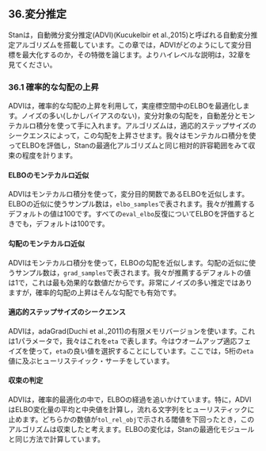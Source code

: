 ## 36.変分推定

Stanは，自動微分変分推定(ADVI)(Kucukelbir et al.,2015)と呼ばれる自動変分推定アルゴリズムを搭載しています。この章では，ADVIがどのようにして変分目標を最大化するのか，その特徴を論じます。よりハイレベルな説明は，32章を見てください。

### 36.1 確率的な勾配の上昇

ADVIは，確率的な勾配の上昇を利用して，実座標空間中のELBOを最適化します。ノイズの多い(しかしバイアスのない)，変分対象の勾配を，自動差分とモンテカルロ積分を使って手に入れます。アルゴリズムは，適応的ステップサイズのシークエンスによって，この勾配を上昇させます。我々はモンテカルロ積分を使ってELBOを評価し，Stanの最適化アルゴリズムと同じ相対的許容範囲をみて収束の程度を計ります。

#### ELBOのモンテカルロ近似

ADVIはモンテカルロ積分を使って，変分目的関数であるELBOを近似します。ELBOの近似に使うサンプル数は，`elbo_samples`で表されます。我々が推薦するデフォルトの値は100です。すべての`eval_elbo`反復についてELBOを評価するときでも，デフォルトは100です。

#### 勾配のモンテカルロ近似

ADVIはモンテカルロ積分を使って，ELBOの勾配を近似します。勾配の近似に使うサンプル数は，`grad_samples`で表されます。我々が推薦するデフォルトの値は1で，これは最も効果的な数値だからです。非常にノイズの多い推定ではありますが，確率的勾配の上昇はそんな勾配でも有効です。

#### 適応的ステップサイズのシークエンス

ADVIは，adaGrad(Duchi et al.,2011)の有限メモリバージョンを使います。これは1パラメータで，我々はこれを`eta` で表します。今はウオームアップ適応フェイズを使って，`eta`の良い値を選択することにしています。ここでは，5桁の`eta`値に及ぶヒューリステイック・サーチをしています。

#### 収束の判定

ADVIは，確率的最適化の中で，ELBOの経過を追いかけています。特に，ADVIはELBO変化量の平均と中央値を計算し，流れる文字列をヒューリスティックに止めます。どちらかの数値が`tol_rel_obj`で示される閾値を下回ったとき，このアルゴリズムは収束したと考えます。ELBOの変化は，Stanの最適化モジュールと同じ方法で計算しています。

